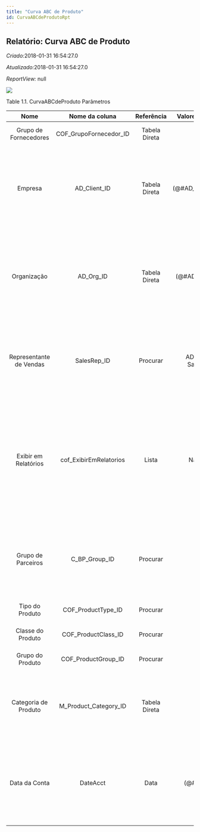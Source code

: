 ```yaml
---
title: "Curva ABC de Produto"
id: CurvaABCdeProdutoRpt
---
```

<div id="d39571e1" class="section chapter">

<div class="titlepage">

<div>

<div>

## Relatório: Curva ABC de Produto

</div>

</div>

</div>

<span class="emphasis"> *Criado:*</span>2018-01-31 16:54:27.0

<span class="emphasis">*Atualizado:*</span>2018-01-31 16:54:27.0

<span class="emphasis"> *ReportView:* </span>null

![](/img/manual/CurvaABCdeProduto.png)

<div id="d39571e18" class="table">

<div class="table-title">

Table 1.1. CurvaABCdeProduto
Parâmetros

</div>

<div class="table-contents">

|          Nome           |      Nome da coluna      |  Referência   |   Valores(Padrão)    |                                  Descrição                                   |                                                                                                         Comentário/Ajuda                                                                                                          |
| :---------------------: | :----------------------: | :-----------: | :------------------: | :--------------------------------------------------------------------------: | :-------------------------------------------------------------------------------------------------------------------------------------------------------------------------------------------------------------------------------: |
|  Grupo de Fornecedores  | COF\_GrupoFornecedor\_ID | Tabela Direta |                      |                     Identifica um grupo de fornecedores                      |                                                                                                       Grupo de Fornecedores                                                                                                       |
|         Empresa         |      AD\_Client\_ID      | Tabela Direta | (@\#AD\_Client\_ID@) |                   Empresa/Locatário para esta instalação.                    |                              Uma Empresa é uma Companhia ou uma Entidade Legal (pessoa jurídica). Dados não podem ser compartilhados entre Empresas. Locatário é um sinônimo para Empresa (Client).                               |
|       Organização       |       AD\_Org\_ID        | Tabela Direta |  (@\#AD\_Org\_ID@)   |                  Entidade organizacional dentro da Empresa                   |                                    Uma "Organização" é uma unidade de sua "Empresa" ou "Entidade Legal" - os exemplos são loja, departamento. Você pode compartilhar dados entre organizações.                                    |
| Representante de Vendas |       SalesRep\_ID       |   Procurar    | AD\_User - SalesRep  |          Representante de Vendas ou Promotor de Vendas da Companhia          |                                   O campo "Representante de Vendas" indica o representante de vendas para esta região. Qualquer Representante de Vendas tem que ser um usuário interno válido.                                    |
|  Exibir em Relatórios   | cof\_ExibirEmRelatorios  |     Lista     |       Não Sim        | Indica se Documentos deste TdD são ou não exibidos em relatórios do sistema. | Usado por exemplo para excluir documentos que não compõem receitas de vendas (venda de ativo imobilizado, remessas, etc) ou outras situações. Consultar documentações para saber os relatórios que interpretam ou não esta opção. |
|   Grupo de Parceiros    |     C\_BP\_Group\_ID     |   Procurar    |                      |                        Grupo de Parceiros de Negócios                        |                                                O "Grupo de Parceiros de Negócios" oferece um método de definição dos padrões a serem usados por Parceiros de Negócios individuais.                                                |
|     Tipo do Produto     |   COF\_ProductType\_ID   |   Procurar    |                      |              Coluna de relação com a tabela de tipo de produto               |                                                                                                    Primary Key : Product Type                                                                                                     |
|    Classe do Produto    |  COF\_ProductClass\_ID   |   Procurar    |                      |             Coluna de relação com a tabela de classe de produto              |                                                                                                    Primary Key : Product Class                                                                                                    |
|    Grupo do Produto     |  COF\_ProductGroup\_ID   |   Procurar    |                      |              Coluna de relação com a tabela de grupo do produto              |                                                                                                    Primary Key : Product Group                                                                                                    |
|  Categoria de Produto   | M\_Product\_Category\_ID | Tabela Direta |                      |                           Categoria de um Produto                            |                                                     Identifica a categoria à qual este produto pertence. Categorias de Produto são usadas para formação de preços e seleção.                                                      |
|      Data da Conta      |         DateAcct         |     Data      |      (@\#Date@)      |                                Data Contábil                                 |                               A "Data Contábil" indica a data a ser usada nos registros do livro de razão geral gerados a partir deste documento. É também usada para qualquer conversão de moeda.                                |

</div>

</div>

  

</div>

